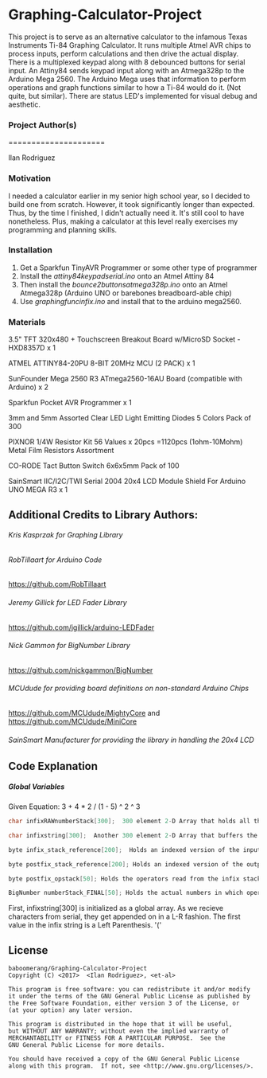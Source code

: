 # Graphing-Calculator-Project
This project is to serve as an alternative calculator to the infamous Texas Instruments Ti-84 Graphing Calculator. It runs multiple Atmel AVR chips to process inputs, perform calculations and then drive the actual display. There is a multiplexed keypad along with 8 debounced buttons for serial input. An Attiny84 sends keypad input along with an Atmega328p to the Arduino Mega 2560. The Arduino Mega uses that information to perform operations and graph functions similar to how a Ti-84 would do it. (Not quite, but similar). There are status LED's implemented for visual debug and aesthetic.

### Project Author(s)
=====================

Ilan Rodriguez

### Motivation
I needed a calculator earlier in my senior high school year, so I decided to build one from scratch. However, it took significantly longer than expected. Thus, by the time I finished, I didn't actually need it. It's still cool to have nonetheless. Plus, making a calculator at this level really exercises my programming and planning skills.

### Installation

1. Get a Sparkfun TinyAVR Programmer or some other type of programmer
2. Install the *attiny84keypadserial.ino* onto an Atmel Attiny 84 
3. Then install the *bounce2buttonsatmega328p.ino* onto an Atmel Atmega328p (Arduino UNO or barebones breadboard-able chip)
4. Use *graphingfuncinfix.ino* and install that to the arduino mega2560.

### Materials
3.5" TFT 320x480 + Touchscreen Breakout Board w/MicroSD Socket - HXD8357D x 1

ATMEL ATTINY84-20PU 8-BIT 20MHz MCU (2 PACK) x 1

SunFounder Mega 2560 R3 ATmega2560-16AU Board (compatible with Arduino) x 2

Sparkfun Pocket AVR Programmer x 1

3mm and 5mm Assorted Clear LED Light Emitting Diodes 5 Colors Pack of 300

PIXNOR 1/4W Resistor Kit 56 Values x 20pcs =1120pcs (1ohm-10Mohm) Metal Film Resistors Assortment

CO-RODE Tact Button Switch 6x6x5mm Pack of 100

SainSmart IIC/I2C/TWI Serial 2004 20x4 LCD Module Shield For Arduino UNO MEGA R3 x 1


## Additional Credits to Library Authors:

###### Kris Kasprzak for Graphing Library

###### RobTillaart for Arduino Code

  https://github.com/RobTillaart
  
###### Jeremy Gillick for LED Fader Library

  https://github.com/jgillick/arduino-LEDFader
  
###### Nick Gammon for BigNumber Library

  https://github.com/nickgammon/BigNumber
  
###### MCUdude for providing board definitions on non-standard Arduino Chips

  https://github.com/MCUdude/MightyCore and https://github.com/MCUdude/MiniCore
  
###### SainSmart Manufacturer for providing the library in handling the 20x4 LCD

## Code Explanation

##### Global Variables
Given Equation:  3 + 4 * 2 / (1 - 5) ^ 2 ^ 3

``` cpp
char infixRAWnumberStack[300];  300 element 2-D Array that holds all the numbers 3 4 2 1 5 2 3 in order.

char infixstring[300];  Another 300 element 2-D Array that buffers the infix string. "3+4*2/(1-5)^2^3"

byte infix_stack_reference[200];  Holds an indexed version of the input infix string for easier processing

byte postfix_stack_reference[200]; Holds an indexed version of the output postfix string

byte postfix_opstack[50]; Holds the operators read from the infix stack

BigNumber numberStack_FINAL[50]; Holds the actual numbers in which operations are performed on.
```

First, infixstring[300] is initialized as a global array. As we recieve characters from serial, they get appended on in a L-R fashion.
The first value in the infix string is a Left Parenthesis. '('


## License
    baboomerang/Graphing-Calculator-Project
    Copyright (C) <2017>  <Ilan Rodriguez>, <et-al>

    This program is free software: you can redistribute it and/or modify
    it under the terms of the GNU General Public License as published by
    the Free Software Foundation, either version 3 of the License, or
    (at your option) any later version.

    This program is distributed in the hope that it will be useful,
    but WITHOUT ANY WARRANTY; without even the implied warranty of
    MERCHANTABILITY or FITNESS FOR A PARTICULAR PURPOSE.  See the
    GNU General Public License for more details.

    You should have received a copy of the GNU General Public License
    along with this program.  If not, see <http://www.gnu.org/licenses/>.
